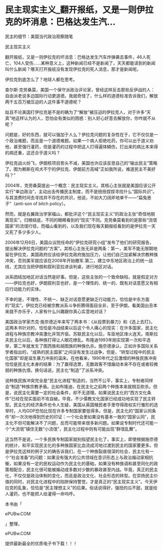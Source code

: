 # 民主现实主义_翻开报纸，又是一则伊拉克的坏消息：巴格达发生汽...

民主的细节：美国当代政治观察随笔

民主现实主义

翻开报纸，又是一则伊拉克的坏消息：巴格达发生汽车炸弹袭击事件，46人死亡，104人受伤……某种意义上，这种新闻已经不是新闻了，天天都能读到的新闻叫什么新闻？哪天打开报纸没有发现伊拉克的死人消息，那才是新闻呢。

伊拉克到底怎么了？地球人都在思考。

查尔斯·克劳桑莫，美国一个保守派政治评论家，曾经这样反击那些反伊战的人：自由派老说多边国际行动更道德。我就奇怪了，什么样的道德标准告诉我们，解放两千五百万被压迫的人这件事不道德呢？

姑且不论美国打伊拉克是不是的确为了“解放”被压迫的伊拉克人，对于许多“天真”地这样认为的人，恐怕会有类似的困惑：别人好心好意去解放你，你咋就不从呢？

问题是，好的东西，就可以强加于人么？伊拉克问题的复杂性在于，它不仅仅是一个政治难题，而且是一个道德难题。如果一个病人拒绝吃药，你可以出于道义劝他，甚至强行灌药，但是灌药的过程中把这人打得遍体鳞伤，打出来的病比本来得的病还重，这还合乎道义吗？

伊拉克战火纷飞，伊朗核项目势头不减，美国也许应该反思自己的“输出民主”策略了。图为赖斯在鸡犬不宁的伊拉克、伊朗前方高喊“正如我所说，难道民主不美好吗？”

2004年，克劳桑莫提出一个概念：民主现实主义。其核心主张就是美国应该公开实行“单边政治”，主动出击传播民主制度，而不是扭扭捏捏寻找什么“国际共识”。与其浪费时间去寻找并不存在的共识，他说，不如大刀阔斧地单干——“扁兔崽子”（anti-son of bitch policy）。

然而，就是右翼政治学家福山，都批评这个“民主现实主义”的政治主张“奇怪地脱离现实”。归根结底，不同的眼睛看到的“现实”不同。克劳桑莫看到的是那些“流氓国家”的流氓行径，而福山看到的，以及我们现在每天翻报纸看到的是伊拉克一天又死了多少多少人。

2006年12月6日，美国众议院任命的“伊拉克研究小组”发布了他们的研究报告，提出解决伊拉克问题的“方案”。其核心主张无非是两条：第一，美军不能无限期地留在伊拉克，美国政府应该给伊拉克政府施加压力，让他们自己加紧解决宗教种族冲突，否则美军就应该在2008年开始撤军.第二，建立中东地区政治上的统一战线，尤其应当把伊朗和叙利亚拉进谈判桌，进行地区对话。

派系团结加地区对话当然是好事。但是，这些主张的一个致命缺陷，就是假定对方——伊拉克也好，伊朗叙利亚也好，是一个理性的、统一的、既有对话意愿又有相应行动能力的实体。

不幸的是，不理性、不统一、缺乏对话意愿更缺乏行动能力，恰恰是中东方面的“现实”。伊拉克已经被宗教派系斗争折腾得面目全非，至于伊朗，看美国出丑本来就不亦乐乎，人家有什么兴趣跟你真心实意地对话？

美国政治学家杰克·施奈德近年来写了两本书：《从投票到暴力》和《选上去打》。这两本书针对的，恰恰是冷战结束以后这个令人痛心的现实：在许多国家，民主化进程与种族宗教冲突激化并驾齐驱。苏联民主化以后，车臣地区烽火连天。南斯拉夫民主化以后，各种族打得让人眼花缭乱。布隆迪1993年刚实现第一次和平选举，第二年就发生了图西族和胡图族的种族仇杀。施奈德承认，正如许多国际关系学者指出的，“成熟的民主国家”之间没有发生过战争，但是，“转型过程中的民主化国家”却是滋生暴力冲突的温床。在他看来，1990年代之后激增的种族民族冲突恰恰是民主化本身的结果：为了赢得选票，无数政客不惜煽动本来不存在或者较微弱的种族仇恨。换句话说，民主化“制造”了派系冲突。

说种族民族冲突完全是“民主化进程”制造的，当然不公平，事实上，专制者同样会“制造”种族宗教矛盾。比如布隆迪，在民主化之前两个种族本来就相互砍杀。但是，说民主化需要一定的社会条件，却不无道理。如果说民主化的“西方文化条件”已经在现实面前不攻自破。毕竟，不少儒教文化国家已经成功地实现了民主转型。民主化的经济条件也令人生疑，美国从英国殖民者手里夺得政权实行雏形的选举时，人均GDP恐怕比现在许多专制国家要低得多。但是，民主化的“国家认同条件”却一次次地得到历史的印证：一个社会里如果没有基本一致的“国家认同”，民主化不但可能解决不了问题，反而可能带来很多新问题。如果说专制时代还可能一个“大流氓”镇住无数“小流氓”，民主化过程中则有可能出现“群氓乱舞”。

这当然不是说，一个多民族专制国家就别指望民主化了，事实上，即使根据施奈德的统计，和平实现民主化的多种族国家比血流成河地过渡到民主的国家要更多。但是伊拉克这样的例子又的确告诉我们，在一个种族裂痕很深的社会，民主化有一个“社会准备”的问题：如果没有强大的公共领域在意识形态上与政治煽动家相抗衡，如果没有一定的民权运动作为民主化的基础，如果没有种族调和甚至同化的政策相配合，民主化很可能被煽动成多数对少数的暴政甚至内战。毕竟，真正的民主化，不仅仅是政治体制的变化，而且是政治文化、社会形态的转型。在崇扬民主价值的同时，对民主化进程中的陷阱保持警觉，才是真正的“民主现实主义”。今天伊拉克的乱象，恰恰是“民主理想主义”的后果。俗话说得好，强扭的瓜不甜，就是给人灌药，也不能把人给灌得一命呜呼。

本书由「

ePUBw.COM

」整理，

ePUBw.COM

提供最新最全的优质电子书下载！！！